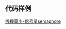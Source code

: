 ## 代码样例

[线程同步-信号量semaphore](https://github.com/fjnucym/LinuxSystemCallDemo/blob/master/project/semaphore.cpp)

